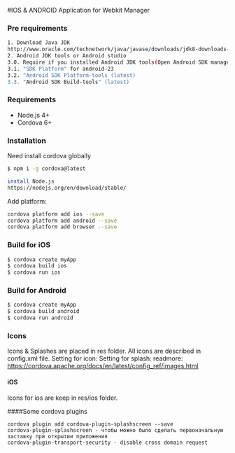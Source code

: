 #IOS & ANDROID Application for Webkit Manager

### Pre requirements 
```sh
1. Download Java JDK
http://www.oracle.com/technetwork/java/javase/downloads/jdk8-downloads-2133151.html (for Windows)
2. Android JDK tools or Android studio
3.0. Require if you installed Android JDK tools(Open Android SDK manager and select next options):
3.1. "SDK Platform" for android-23
3.2. "Android SDK Platform-tools (latest)
3.3. "Android SDK Build-tools" (latest)
```

### Requirements

  - Node.js 4+
  - Cordova 6+

### Installation
Need install cordova globally
```sh
$ npm i -g cordova@latest
```
```sh
install Node.js
https://nodejs.org/en/download/stable/
```
Add platform:

```sh
cordova platform add ios --save
cordova platform add android --save
cordova platform add browser --save
```

### Build for iOS

```sh
$ cordova create myApp
$ cordova build ios
$ cordova run ios
```

### Build for Android

```sh
$ cordova create myApp
$ cordova build android
$ cordova run android
```
### Icons
Icons & Splashes are placed in res folder. All icons are described in config.xml file.
Setting for icon:
<icon height="76" src="res/ios/icons/fg-76px.png" width="76" />
Setting for splash:
<splash height="480" src="res/ios/splash/640x960.png" width="320" />
readmore: https://cordova.apache.org/docs/en/latest/config_ref/images.html

#### iOS
Icons for ios are keep in res/ios folder.

####Some cordova plugins
```
cordova plugin add cordova-plugin-splashscreen --save
cordova-plugin-splashscreen - чтобы можно было сделать первоначальную заставку при открытии приложения
cordova-plugin-transport-security - disable cross domain request
```

